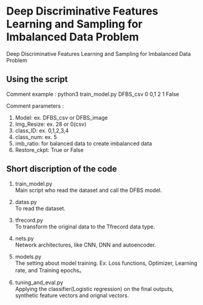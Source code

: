 # Deep Discriminative Features Learning and Sampling for Imbalanced Data Problem
Deep Discriminative Features Learning and Sampling for Imbalanced Data Problem

## Using the script
Comment example : python3 train_model.py DFBS_csv 0 0,1 2 1 False

Comment parameters : 

1. Model: ex. DFBS_csv or DFBS_image 
2. Img_Resize: ex. 28 or 0(csv)
3. class_ID: ex. 0,1,2,3,4
4. class_num: ex. 5
5. imb_ratio: for balanced data to create imbalanced data 
6. Restore_ckpt: True or False

## Short discription of the code 

1.	train_model.py <br />
Main script who read the dataset and call the DFBS model.

2.	datas.py <br />
To read the dataset.

3.	tfrecord.py <br />
To transform the original data to the Tfrecord data type.

4.	nets.py <br />
Network architectures, like CNN, DNN and autoencoder.

5.	models.py <br />
The setting about model training. Ex: Loss functions, Optimizer, Learning rate, and Training epochs。

6.	tuning_and_eval.py <br />
Applying the classifier(Logistic regression) on the final outputs, synthetic feature vectors and orignal vectors.

